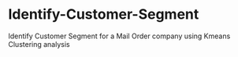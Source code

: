 # Identify-Customer-Segment
Identify Customer Segment for a Mail Order company using Kmeans Clustering analysis
